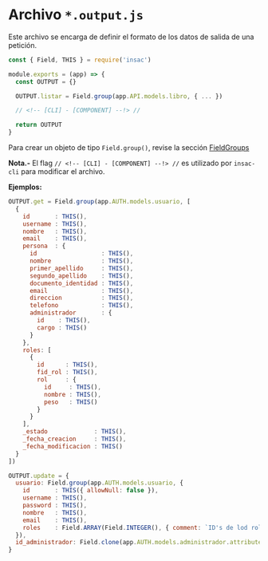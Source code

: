# Archivo  `*.output.js`

Este archivo se encarga de definir el formato de los datos de salida de una petición.

```js
const { Field, THIS } = require('insac')

module.exports = (app) => {
  const OUTPUT = {}

  OUTPUT.listar = Field.group(app.API.models.libro, { ... })

  // <!-- [CLI] - [COMPONENT] --!> //

  return OUTPUT
}
```

Para crear un objeto de tipo `Field.group()`, revise la sección [FieldGroups](./doc/field#funcion-group)

**Nota.-** El flag `// <!-- [CLI] - [COMPONENT] --!> //` es utilizado por `insac-cli` para modificar el archivo.

**Ejemplos:**

```js
OUTPUT.get = Field.group(app.AUTH.models.usuario, [
  {
    id       : THIS(),
    username : THIS(),
    nombre   : THIS(),
    email    : THIS(),
    persona  : {
      id                  : THIS(),
      nombre              : THIS(),
      primer_apellido     : THIS(),
      segundo_apellido    : THIS(),
      documento_identidad : THIS(),
      email               : THIS(),
      direccion           : THIS(),
      telefono            : THIS(),
      administrador       : {
        id    : THIS(),
        cargo : THIS()
      }
    },
    roles: [
      {
        id      : THIS(),
        fid_rol : THIS(),
        rol     : {
          id     : THIS(),
          nombre : THIS(),
          peso   : THIS()
        }
      }
    ],
    _estado             : THIS(),
    _fecha_creacion     : THIS(),
    _fecha_modificacion : THIS()
  }
])
```

```js
OUTPUT.update = {
  usuario: Field.group(app.AUTH.models.usuario, {
    id       : THIS({ allowNull: false }),
    username : THIS(),
    password : THIS(),
    nombre   : THIS(),
    email    : THIS(),
    roles    : Field.ARRAY(Field.INTEGER(), { comment: `ID's de lod roles que tiene el usuario.` })
  }),
  id_administrador: Field.clone(app.AUTH.models.administrador.attributes.id)
}
```
